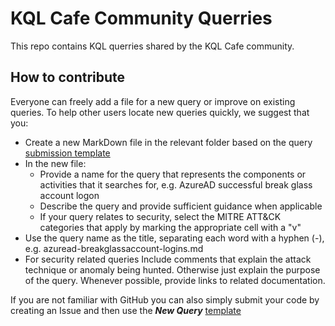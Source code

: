 # KQL Cafe Community Querries

This repo contains KQL querries shared by the KQL Cafe community. 

## How to contribute

Everyone can freely add a file for a new query or improve on existing queries. To help other users locate new queries quickly, we suggest that you:

- Create a new MarkDown file in the relevant folder based on the query [submission template](https://github.com/KQLCafe/kqlcafecommunity/blob/main/Query-template.md)
- In the new file:
    - Provide a name for the query that represents the components or activities that it searches for, e.g. AzureAD successful break glass account logon
    - Describe the query and provide sufficient guidance when applicable
    - If your query relates to security, select the MITRE ATT&CK categories that apply by marking the appropriate cell with a "v"
- Use the query name as the title, separating each word with a hyphen (-), e.g. azuread-breakglassaccount-logins.md
- For security related queries Include comments that explain the attack technique or anomaly being hunted. Otherwise just explain the purpose of the query. Whenever possible, provide links to related documentation.


If you are not familiar with GitHub you can also simply submit your code by creating an Issue and then use the ***New Query*** [template](https://github.com/KQLCafe/kqlcafecommunity/issues/new/choose)



